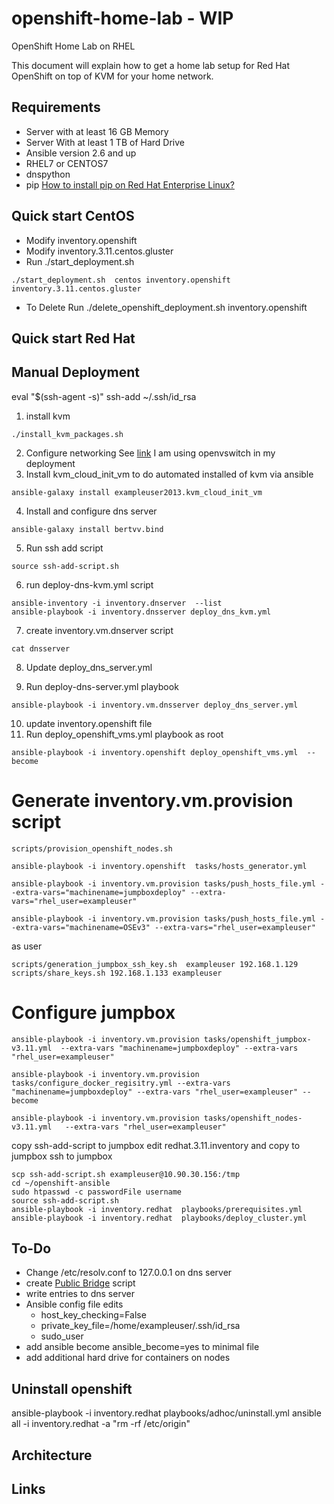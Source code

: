 # openshift-home-lab - WIP
OpenShift Home Lab on RHEL

This document will explain how to get a home lab setup for Red Hat OpenShift on top of KVM for your home network.

## Requirements
* Server with at least 16 GB Memory
* Server With at least 1 TB of Hard Drive
* Ansible version 2.6 and up
* RHEL7 or CENTOS7
* dnspython
* pip [How to install pip on Red Hat Enterprise Linux?](https://access.redhat.com/solutions/1519803)

## Quick start CentOS
* Modify inventory.openshift
* Modify inventory.3.11.centos.gluster
* Run ./start_deployment.sh
```
./start_deployment.sh  centos inventory.openshift inventory.3.11.centos.gluster
```
* To Delete Run ./delete_openshift_deployment.sh inventory.openshift


## Quick start Red Hat  

## Manual Deployment


eval "$(ssh-agent -s)"
ssh-add ~/.ssh/id_rsa

1. install kvm
```
./install_kvm_packages.sh
```
2. Configure networking See [link](https://www.linux-kvm.org/page/Networking#Public_Bridge) I am using openvswitch in my deployment
3. Install  kvm_cloud_init_vm  to do automated installed of kvm via ansible
```
ansible-galaxy install exampleuser2013.kvm_cloud_init_vm
```
4. Install and configure dns server
```
ansible-galaxy install bertvv.bind
```
5. Run ssh add script
```
source ssh-add-script.sh
```
6. run  deploy-dns-kvm.yml  script
```
ansible-inventory -i inventory.dnserver  --list
ansible-playbook -i inventory.dnsserver deploy_dns_kvm.yml
```
7. create inventory.vm.dnserver script
```
cat dnsserver
```
8. Update deploy_dns_server.yml

9. Run deploy-dns-server.yml playbook
```
ansible-playbook -i inventory.vm.dnsserver deploy_dns_server.yml

```
10. update inventory.openshift file
11. Run deploy_openshift_vms.yml playbook as root
```
ansible-playbook -i inventory.openshift deploy_openshift_vms.yml  --become
```
# Generate inventory.vm.provision script
```
scripts/provision_openshift_nodes.sh
```

```
ansible-playbook -i inventory.openshift  tasks/hosts_generator.yml

ansible-playbook -i inventory.vm.provision tasks/push_hosts_file.yml --extra-vars="machinename=jumpboxdeploy" --extra-vars="rhel_user=exampleuser"

ansible-playbook -i inventory.vm.provision tasks/push_hosts_file.yml --extra-vars="machinename=OSEv3" --extra-vars="rhel_user=exampleuser"
```
as user
```
scripts/generation_jumpbox_ssh_key.sh  exampleuser 192.168.1.129
scripts/share_keys.sh 192.168.1.133 exampleuser
```

# Configure jumpbox
```
ansible-playbook -i inventory.vm.provision tasks/openshift_jumpbox-v3.11.yml  --extra-vars "machinename=jumpboxdeploy" --extra-vars "rhel_user=exampleuser"
```

```
ansible-playbook -i inventory.vm.provision tasks/configure_docker_regisitry.yml --extra-vars "machinename=jumpboxdeploy" --extra-vars "rhel_user=exampleuser" --become
```
```
ansible-playbook -i inventory.vm.provision tasks/openshift_nodes-v3.11.yml   --extra-vars "rhel_user=exampleuser"
```

copy ssh-add-script to jumpbox
edit redhat.3.11.inventory and copy to jumpbox
ssh to jumpbox
```
scp ssh-add-script.sh exampleuser@10.90.30.156:/tmp
cd ~/openshift-ansible
sudo htpasswd -c passwordFile username
source ssh-add-script.sh
ansible-playbook -i inventory.redhat  playbooks/prerequisites.yml
ansible-playbook -i inventory.redhat  playbooks/deploy_cluster.yml
```

## To-Do
* Change /etc/resolv.conf to 127.0.0.1 on dns server
* create [Public Bridge](https://www.linux-kvm.org/page/Networking#Public_Bridge) script
* write entries to dns server
* Ansible config file edits
  - host_key_checking=False
  - private_key_file=/home/exampleuser/.ssh/id_rsa
  - sudo_user
* add ansible become ansible_become=yes to minimal file
* add additional hard drive for containers on nodes

## Uninstall openshift
ansible-playbook -i inventory.redhat  playbooks/adhoc/uninstall.yml
ansible all -i inventory.redhat -a "rm -rf /etc/origin"

## Architecture

## Links
